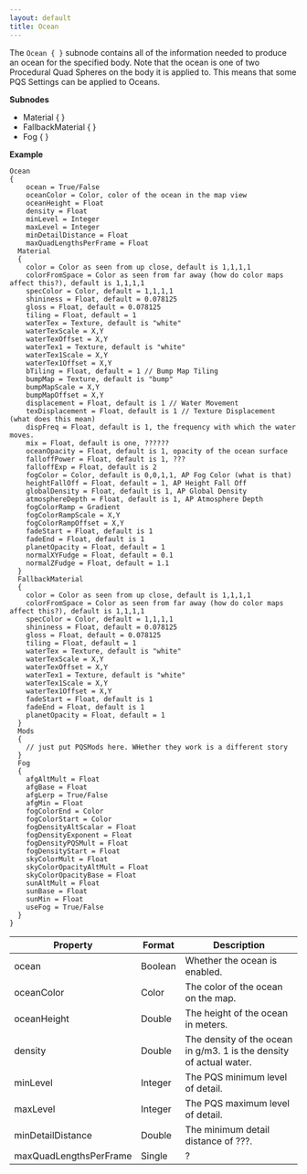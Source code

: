 ```yaml
---
layout: default
title: Ocean
---
```


The `Ocean { }` subnode contains all of the information needed to produce an ocean for the specified body. Note that the ocean is one of two Procedural Quad Spheres on the body it is applied to. This means that some PQS Settings can be applied to Oceans.

**Subnodes**
* Material { }
* FallbackMaterial { }
* Fog { }

**Example**
```
Ocean
{
    ocean = True/False
    oceanColor = Color, color of the ocean in the map view
    oceanHeight = Float
    density = Float
    minLevel = Integer
    maxLevel = Integer
    minDetailDistance = Float
    maxQuadLengthsPerFrame = Float
  Material
  {
    color = Color as seen from up close, default is 1,1,1,1
    colorFromSpace = Color as seen from far away (how do color maps affect this?), default is 1,1,1,1
    specColor = Color, default = 1,1,1,1
    shininess = Float, default = 0.078125
    gloss = Float, default = 0.078125
    tiling = Float, default = 1
    waterTex = Texture, default is "white"
    waterTexScale = X,Y
    waterTexOffset = X,Y
    waterTex1 = Texture, default is "white"
    waterTex1Scale = X,Y
    waterTex1Offset = X,Y
    bTiling = Float, default = 1 // Bump Map Tiling
    bumpMap = Texture, default is "bump"
    bumpMapScale = X,Y
    bumpMapOffset = X,Y
    displacement = Float, default is 1 // Water Movement
    texDisplacement = Float, default is 1 // Texture Displacement (what does this mean)
    dispFreq = Float, default is 1, the frequency with which the water moves.
    mix = Float, default is one, ??????
    oceanOpacity = Float, default is 1, opacity of the ocean surface
    falloffPower = Float, default is 1, ???
    falloffExp = Float, default is 2
    fogColor = Color, default is 0,0,1,1, AP Fog Color (what is that)
    heightFallOff = Float, default = 1, AP Height Fall Off
    globalDensity = Float, default is 1, AP Global Density
    atmosphereDepth = Float, default is 1, AP Atmosphere Depth
    fogColorRamp = Gradient
    fogColorRampScale = X,Y
    fogColorRampOffset = X,Y
    fadeStart = Float, default is 1
    fadeEnd = Float, default is 1
    planetOpacity = Float, default = 1
    normalXYFudge = Float, default = 0.1
    normalZFudge = Float, default = 1.1
  }
  FallbackMaterial
  {
    color = Color as seen from up close, default is 1,1,1,1
    colorFromSpace = Color as seen from far away (how do color maps affect this?), default is 1,1,1,1
    specColor = Color, default = 1,1,1,1
    shininess = Float, default = 0.078125
    gloss = Float, default = 0.078125
    tiling = Float, default = 1
    waterTex = Texture, default is "white"
    waterTexScale = X,Y
    waterTexOffset = X,Y
    waterTex1 = Texture, default is "white"
    waterTex1Scale = X,Y
    waterTex1Offset = X,Y
    fadeStart = Float, default is 1
    fadeEnd = Float, default is 1
    planetOpacity = Float, default = 1
  }
  Mods
  {
    // just put PQSMods here. WHether they work is a different story
  }
  Fog
  {
    afgAltMult = Float
    afgBase = Float
    afgLerp = True/False
    afgMin = Float
    fogColorEnd = Color
    fogColorStart = Color
    fogDensityAltScalar = Float
    fogDensityExponent = Float
    fogDensityPQSMult = Float
    fogDensityStart = Float
    skyColorMult = Float
    skyColorOpacityAltMult = Float
    skyColorOpacityBase = Float
    sunAltMult = Float
    sunBase = Float
    sunMin = Float
    useFog = True/False
  }
}
```

|Property|Format|Description|
|--------|------|-----------|
|ocean|Boolean|Whether the ocean is enabled.|
|oceanColor|Color|The color of the ocean on the map.|
|oceanHeight|Double|The height of the ocean in meters.|
|density|Double|The density of the ocean in g/m3. 1 is the density of actual water.|
|minLevel|Integer|The PQS minimum level of detail.|
|maxLevel|Integer|The PQS maximum level of detail.|
|minDetailDistance|Double|The minimum detail distance of ???.|
|maxQuadLengthsPerFrame|Single|?|